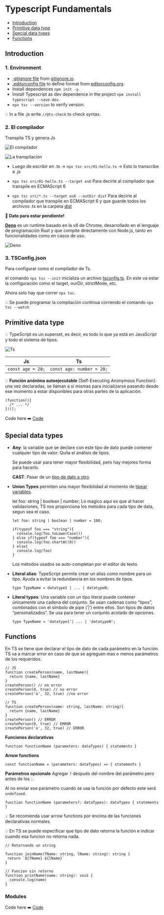 # Typescript Fundamentals

* [Introduction](https://github.com/isabelyb/ts-project#introduction)
* [Primitive data type](https://github.com/isabelyb/ts-project#primitive-data-type)
* [Special data types](https://github.com/isabelyb/ts-project#special-data-types)
* [Functions](https://github.com/isabelyb/ts-project#functions)

## Introduction
### 1. Environment

* [.gitignore file](.gitignore) from [gitignore.io](https://www.toptal.com/developers/gitignore/).
* [.editorconfig file](.editorconfig) to define format from [editorconfig.org](https://editorconfig.org/).
* Install dependences ```npm init -y```.
* Install Typescript as dev dependence in the project ```npm install typescript --save-dev```.
* ```npx tsc --version``` to verify version.


💡 In a file .js write ```//@ts-check``` to check syntax.

### 2. El compilador

Transpila TS y genera Js

![El compilador](assets/compilator.png)

![La transpilación](assets/transpilacion.png)

* Luego de escribir en .ts -> ```npx tsc src/01-hello.ts``` -> Esto lo transcribe a .js

* ```npx tsc src/01-hello.ts --target es6``` Para decirle al compilador que transpile en ECMAScript 6


* ```npx tsc src/*.ts --target es6 --outDir dist``` Para decirle al compilador que transpile en ECMAScript 6 y que guarde todos los archivos .ts en la carpeta [dist](dist)

**🦖 Dato para estar pendiente!**

[**Deno**](https://deno.land/) es un runtime basado en la v8 de Chrome, desarrollado en el lenguaje de programación Rust y que compite directamente con Node.js, tanto en funcionalidades como en casos de uso.

![Deno](assets/deno.png)

### 3. TSConfig.json

Para configurar como el compilador de Ts.

el comando ```npx tsc --init``` inicializa un archivo [tsconfig.ts](tsconfig.json). En este va estar la configuración como el target, ourDir, strictMode, etc.

Ahora solo hay que correr ```npx tsc```.

💡 Se puede programar la compilación continua corriendo el comando ```npx tsc --watch```

## Primitive data type

💡 TypeScript es un superset, es decir, es todo lo que ya está en JavaScript y todo el sistema de tipos.

![Ts](assets/ts.png)

| Js | Ts |
| ------ | ------ |
| ```const age = 20;``` | ```const age: number = 20;``` |

💡 **Función anónima autoejecutable** (Self-Executing Anonymous Function): una vez declaradas, se llaman a sí mismas para inicializarse pasando desde ese momento a estar disponibles para otras partes de la aplicación.

```
(function(){ 
  /* ... */ 
})();
```

Code here ➡️  [Code](src)


## Special data types

* **Any**: la variable que se declare con este tipo de dato puede contener cualquier tipo de valor. Quita el análisis de tipos.
  
  Se puede usar para tener mayor flexibilidad, pero hay mejores forma para hacerlo.

  **CAST**: Pasar de un [tipo de dato a otro](src/08-any.ts).

* **Union Types** permiten una mayor flexibilidad al momento de [tipear variables](src/09-unionTypes.ts). 

  let foo: string | boolean | number;
Lo magico aqui es que al hacer validaciones, TS nos proporciona los metodos para cada tipo de data, segun sea el caso.
  ```
  let foo: string | boolean | number = 100;

  if(typeof foo === "string"){
    console.log(foo.toLowerCase())
  } else if(typeof foo === "number"){
    console.log(foo.chartAt(0))
  } else{
    console.log(foo)
  }
  ```
  Los métodos usados se auto-completan por el editor de texto.

* **Literal alias**: TypeScript permite crear un alias como nombre para un tipo. Ayuda a evitar la redundancia en los nombres de tipos.
  ```
  type TypeName = datatype1 | ... | datatypeN;
  ```
* **Literal types**: Una variable con un tipo literal puede contener únicamente una cadena del conjunto.
  Se usan cadenas como “tipos”, combinados con el símbolo de pipe (’|’) entre ellos.
  Son tipos de datos “personalizados”.
  Se usa para tener un conjunto acotado de opciones.
  ```
  type TypeName = 'datatype1'| ... | 'datatypeN';
  ```

## Functions

En TS se tiene que declarar el tipo de dato de cada parámetro en la función. TS va a marcar error en caso de que se agreguen mas o menos parámetros de los requeridos.

```
// JS
function createPerson(name, lastName){
  return {name, lastName}
}
createPerson() // no error
createPerson(0, true) // no error
createPerson('o', 32, true) //no error

// TS
function createPerson(name: string, lastName: string){
  return {name, lastName}
}
createPerson() // ERROR
createPerson(0, true) // ERROR
createPerson('o', 32, true) // ERROR
```

**Funciones declarativas**
```
function functionName (parameters: dataTypes) { statements }
```
**Arrow functions**
```
const functionName = (parameters: dataTypes) => { statements }
```
**Parámetros opcionale**
Agregar ```?``` después del nombre del parámetro pero antes de los ```:```.

Al no enviar ese parámetro cuando se usa la función por defecto este será ```undefined```.

```
function functionName (parameters?: dataTypes): dataTypes { statements }
```

💡 Se recomienda usar arrow functions por encima de las funciones declarativas normales.


💡 En TS se puede especificar que tipo de dato retorna la función e indicar cuando esa funcion no retorna nada.

```
// Retornando un string

function joinName(fName: string, lName: string): string {
 return `${fName} ${lName}`
}
```

```
// Funcion sin retorno
function printName(name: string): void {
  console.log(name)
}
```

### Modules

Code here ➡️  [Code](src/product)

